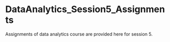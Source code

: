 # DataAnalytics_Session5_Assignments
Assignments of data analytics course are provided here for session 5.
